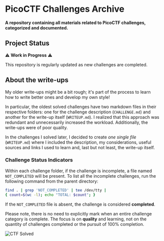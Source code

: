 # PicoCTF Challenges Archive

**A repository containing all materials related to PicoCTF challenges, categorized and documented.**

## Project Status

⚠️ **Work in Progress** ⚠️

This repository is regularly updated as new challenges are completed.

## About the write-ups

My older write-ups might be a bit rough; it's part of the process to learn how to write better ones and develop my own style!

In particular, the oldest solved challenges have two markdown files in their respective folders: one for the challenge description (`CHALLENGE.md`) and another for the write-up itself (`WRITEUP.md`). I realized that this approach was redundant and unnecessarily increased the workload. Additionally, the write-ups were of poor quality.

In the challenges I solved later, I decided to create *one single file* (`WRITEUP.md`) where I included the description, my considerations, useful sources and links I used to learn and, last but not least, the write-up itself.

### Challenge Status Indicators

Within each challenge folder, if the challenge is incomplete, a file named `NOT_COMPLETED` will be present.
To list all the incomplete challenges, run the following command from the parent directory:

```bash
find . | grep 'NOT_COMPLETED' | tee /dev/tty | 
{ count=$(wc -l); echo "TOTAL: $count"; }
```

If the `NOT_COMPLETED` file is absent, the challenge is considered **completed**.

Please note, there is no need to explicitly mark when an entire challenge category is complete.
The focus is on **quality** and learning, not on the quantity of challenges completed or the pursuit of 100% completion.

<!-- To view all executable files >
<!-- find . -type f -exec file {} + | grep 'ELF' -->

<!-- CTF_BADGE -->
![CTF Solved](https://img.shields.io/badge/CTF%20Solved-46-pink)
